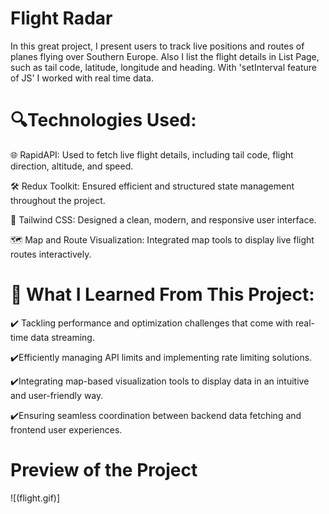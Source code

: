 # Flight Radar 
In this great project, I present users to track live positions and routes of planes flying over Southern Europe. Also I list the flight details in List Page, such as tail code, latitude, longitude and heading. With 'setInterval feature of JS' I worked with real time data.

# 🔍Technologies Used:

🌐 RapidAPI: Used to fetch live flight details, including tail code, flight direction, altitude, and speed.

🛠️ Redux Toolkit: Ensured efficient and structured state management throughout the project.

💅 Tailwind CSS: Designed a clean, modern, and responsive user interface.

🗺️ Map and Route Visualization: Integrated map tools to display live flight routes interactively.

# 🚀 What I Learned From This Project:

✔️ Tackling performance and optimization challenges that come with real-time data streaming.

✔️Efficiently managing API limits and implementing rate limiting solutions.

✔️Integrating map-based visualization tools to display data in an intuitive and user-friendly way.

✔️Ensuring seamless coordination between backend data fetching and frontend user experiences.

 # Preview of the Project
 ![(flight.gif)]
